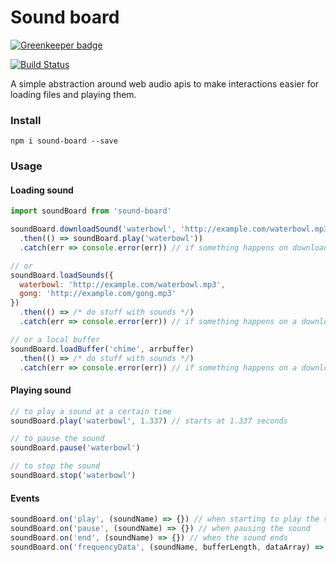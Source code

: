 # Sound board

[![Greenkeeper badge](https://badges.greenkeeper.io/jcblw/sound-board.svg)](https://greenkeeper.io/)

[![Build Status](https://travis-ci.org/jcblw/sound-board.svg?branch=master)](https://travis-ci.org/jcblw/sound-board)

A simple abstraction around web audio apis to make interactions easier for loading files and playing them.

### Install

```shell
npm i sound-board --save
```

### Usage

#### Loading sound

```javascript
import soundBoard from 'sound-board'

soundBoard.downloadSound('waterbowl', 'http://example.com/waterbowl.mp3')
  .then(() => soundBoard.play('waterbowl'))
  .catch(err => console.error(err)) // if something happens on download

// or
soundBoard.loadSounds({
  waterbowl: 'http://example.com/waterbowl.mp3',
  gong: 'http://example.com/gong.mp3'
})
  .then(() => /* do stuff with sounds */)
  .catch(err => console.error(err)) // if something happens on a download

// or a local buffer
soundBoard.loadBuffer('chime', arrbuffer)
  .then(() => /* do stuff with sounds */)
  .catch(err => console.error(err)) // if something happens on a download
```

#### Playing sound

```javascript
// to play a sound at a certain time
soundBoard.play('waterbowl', 1.337) // starts at 1.337 seconds

// to pause the sound
soundBoard.pause('waterbowl')

// to stop the sound
soundBoard.stop('waterbowl')
```

#### Events

```javascript
soundBoard.on('play', (soundName) => {}) // when starting to play the sound
soundBoard.on('pause', (soundName) => {}) // when pausing the sound
soundBoard.on('end', (soundName) => {}) // when the sound ends
soundBoard.on('frequencyData', (soundName, bufferLength, dataArray) => {}) // some data when song is playing
```
